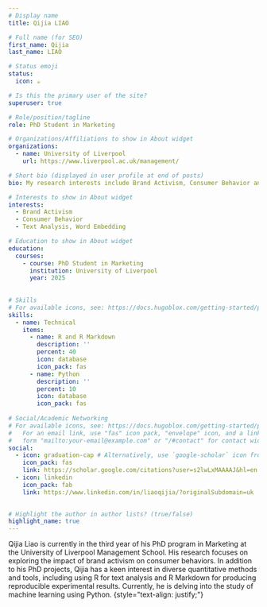 ```yaml
---
# Display name
title: Qijia LIAO

# Full name (for SEO)
first_name: Qijia
last_name: LIAO

# Status emoji
status:
  icon: ☕️

# Is this the primary user of the site?
superuser: true

# Role/position/tagline
role: PhD Student in Marketing

# Organizations/Affiliations to show in About widget
organizations:
  - name: University of Liverpool
    url: https://www.liverpool.ac.uk/management/

# Short bio (displayed in user profile at end of posts)
bio: My research interests include Brand Activism, Consumer Behavior and Text Analysis. I am a fan of R and RStudio. I am currently learning Python.

# Interests to show in About widget
interests:
  - Brand Activism
  - Consumer Behavior
  - Text Analysis, Word Embedding

# Education to show in About widget
education:
  courses:
    - course: PhD Student in Marketing
      institution: University of Liverpool
      year: 2025
      
      
# Skills
# For available icons, see: https://docs.hugoblox.com/getting-started/page-builder/#icons
skills:
  - name: Technical
    items:
      - name: R and R Markdown
        description: ''
        percent: 40
        icon: database
        icon_pack: fas
      - name: Python
        description: ''
        percent: 10
        icon: database
        icon_pack: fas
    
# Social/Academic Networking
# For available icons, see: https://docs.hugoblox.com/getting-started/page-builder/#icons
#   For an email link, use "fas" icon pack, "envelope" icon, and a link in the
#   form "mailto:your-email@example.com" or "/#contact" for contact widget.
social:
  - icon: graduation-cap # Alternatively, use `google-scholar` icon from `ai` icon pack
    icon_pack: fas
    link: https://scholar.google.com/citations?user=s2lwLxMAAAAJ&hl=en
  - icon: linkedin
    icon_pack: fab
    link: https://www.linkedin.com/in/liaoqijia/?originalSubdomain=uk
  

# Highlight the author in author lists? (true/false)
highlight_name: true
---
```

Qijia Liao is currently in the third year of his PhD program in Marketing at the University of Liverpool Management School. His research focuses on exploring the impact of brand activism on consumer behaviors. In addition to his PhD projects, Qijia has a keen interest in diverse quantitative methods and tools, including using R for text analysis and R Markdown for producing reproducible experimental results. Currently, he is delving into the study of machine learning using Python.
{style="text-align: justify;"}
